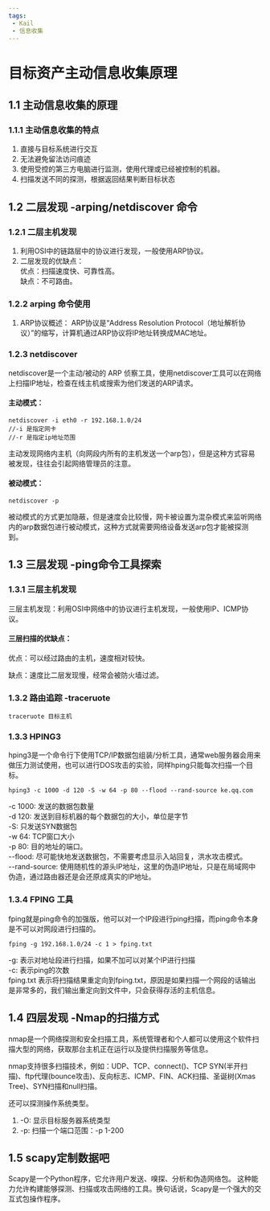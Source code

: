 ```yaml
---
tags:
 - Kail
 - 信息收集
---
```

# 目标资产主动信息收集原理

## 1.1 主动信息收集的原理

### 1.1.1 主动信息收集的特点

1.  直接与目标系统进行交互
2.  无法避免留法访问痕迹
3.  使用受控的第三方电脑进行监测，使用代理或已经被控制的机器。
4.  扫描发送不同的探测，根据返回结果判断目标状态

## 1.2 二层发现 -arping/netdiscover 命令

### 1.2.1 二层主机发现

1.  利用OSI中的链路层中的协议进行发现，一般使用ARP协议。
2.  二层发现的优缺点：\
    优点：扫描速度快、可靠性高。\
    缺点：不可路由。

### 1.2.2 arping 命令使用

1.  ARP协议概述：
    ARP协议是“Address Resolution Protocol（地址解析协议）”的缩写，计算机通过ARP协议将IP地址转换成MAC地址。

### 1.2.3 netdiscover

netdiscover是一个主动/被动的 ARP 侦察工具，使用netdiscover工具可以在网络上扫描IP地址，检查在线主机或搜索为他们发送的ARP请求。

#### 主动模式：

    netdiscover -i eth0 -r 192.168.1.0/24
    //-i 是指定网卡
    //-r 是指定ip地址范围

主动发现网络内主机（向网段内所有的主机发送一个arp包），但是这种方式容易被发现，往往会引起网络管理员的注意。

#### 被动模式：

    netdiscover -p

被动模式的方式更加隐蔽，但是速度会比较慢，网卡被设置为混杂模式来监听网络内的arp数据包进行被动模式，这种方式就需要网络设备发送arp包才能被探测到。

## 1.3 三层发现 -ping命令工具探索

### 1.3.1 三层主机发现

三层主机发现：利用OSI中网络中的协议进行主机发现，一般使用IP、ICMP协议。

#### 三层扫描的优缺点：

优点：可以经过路由的主机，速度相对较快。

缺点：速度比二层发现慢，经常会被防火墙过滤。

### 1.3.2 路由追踪 -traceruote

    traceruote 目标主机

### 1.3.3 HPING3

hping3是一个命令行下使用TCP/IP数据包组装/分析工具，通常web服务器会用来做压力测试使用，也可以进行DOS攻击的实验，同样hping只能每次扫描一个目标。

    hping3 -c 1000 -d 120 -S -w 64 -p 80 --flood --rand-source ke.qq.com

\-c 1000: 发送的数据包数量\
\-d 120: 发送到目标机器的每个数据包的大小，单位是字节\
\-S: 只发送SYN数据包\
\-w 64: TCP窗口大小\
\-p 80: 目的地址的端口。\
\--flood: 尽可能快地发送数据包，不需要考虑显示入站回复，洪水攻击模式。\
\--rand-source: 使用随机性的源头IP地址，这里的伪造IP地址，只是在局域网中伪造，通过路由器还是会还原成真实的IP地址。

### 1.3.4 FPING 工具

fping就是ping命令的加强版，他可以对一个IP段进行ping扫描，而ping命令本身是不可以对网段进行扫描的。

    fping -g 192.168.1.0/24 -c 1 > fping.txt

\-g: 表示对地址段进行扫描，如果不加可以对某个IP进行扫描\
\-c: 表示ping的次数\
fping.txt 表示将扫描结果重定向到fping.txt，原因是如果扫描一个网段的话输出是非常多的，我们输出重定向到文件中，只会获得存活的主机信息。

## 1.4 四层发现 -Nmap的扫描方式

nmap是一个网络探测和安全扫描工具，系统管理者和个人都可以使用这个软件扫描大型的网络，获取那台主机正在运行以及提供扫描服务等信息。

nmap支持很多扫描技术，例如：UDP、TCP、connect()、TCP SYN(半开扫描)、ftp代理(bounce攻击)、反向标志、ICMP、FIN、ACK扫描、圣诞树(Xmas Tree)、SYN扫描和null扫描。

还可以探测操作系统类型。

1.  \-O: 显示目标服务器系统类型
2.  \-p: 扫描一个端口范围：-p 1-200

## 1.5 scapy定制数据吧

Scapy是一个Python程序，它允许用户发送、嗅探、分析和伪造网络包。
这种能力允许构建能够探测、扫描或攻击网络的工具。换句话说，Scapy是一个强大的交互式包操作程序。
